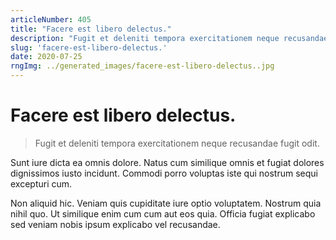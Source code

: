 ```yaml
---
articleNumber: 405
title: "Facere est libero delectus."
description: "Fugit et deleniti tempora exercitationem neque recusandae fugit odit."
slug: 'facere-est-libero-delectus.'
date: 2020-07-25
rngImg: ../generated_images/facere-est-libero-delectus..jpg
---
```


# Facere est libero delectus.

> Fugit et deleniti tempora exercitationem neque recusandae fugit odit.

Sunt iure dicta ea omnis dolore. Natus cum similique omnis et fugiat dolores dignissimos iusto incidunt. Commodi porro voluptas iste qui nostrum sequi excepturi cum.
 Non aliquid hic. Veniam quis cupiditate iure optio voluptatem. Nostrum quia nihil quo. Ut similique enim cum cum aut eos quia. Officia fugiat explicabo sed veniam nobis ipsum explicabo vel recusandae.
